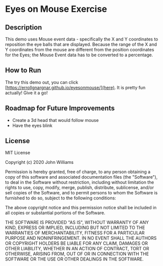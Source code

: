 # Eyes on Mouse Exercise

## Description
This demo uses Mouse event data - specifically the X and Y coordinates to reposition the eye balls that are displayed. Because the range of the X and Y coordinates from the mouse are different from the position coordinates for the Eyes; the Mouse Event data has to be converted to a percentage.

## How to Run
The try this demo out, you can click [https://errollgnargnar.github.io/eyesonmouse/](here). It is pretty fun actually! Give it a go!

## Roadmap for Future Improvements
- Create a 3d head that would follow mouse 
- Have the eyes blink


## License
MIT License

Copyright (c) 2020 John Williams

Permission is hereby granted, free of charge, to any person obtaining a copy
of this software and associated documentation files (the "Software"), to deal
in the Software without restriction, including without limitation the rights
to use, copy, modify, merge, publish, distribute, sublicense, and/or sell
copies of the Software, and to permit persons to whom the Software is
furnished to do so, subject to the following conditions:

The above copyright notice and this permission notice shall be included in all
copies or substantial portions of the Software.

THE SOFTWARE IS PROVIDED "AS IS", WITHOUT WARRANTY OF ANY KIND, EXPRESS OR
IMPLIED, INCLUDING BUT NOT LIMITED TO THE WARRANTIES OF MERCHANTABILITY,
FITNESS FOR A PARTICULAR PURPOSE AND NONINFRINGEMENT. IN NO EVENT SHALL THE
AUTHORS OR COPYRIGHT HOLDERS BE LIABLE FOR ANY CLAIM, DAMAGES OR OTHER
LIABILITY, WHETHER IN AN ACTION OF CONTRACT, TORT OR OTHERWISE, ARISING FROM,
OUT OF OR IN CONNECTION WITH THE SOFTWARE OR THE USE OR OTHER DEALINGS IN THE
SOFTWARE.
